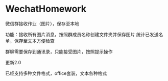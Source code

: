 # WechatHomework
微信群接收作业（图片），保存至本地

功能：接收所有图片消息，按照群成员名称创建文件夹并保存图片
     统计已发送名单，保存至文本方便检查


群聊需要保存到通讯录，只能接受图片，按照提示操作




更新2.0


已经支持多种文件格式，office套装，文本各种格式
